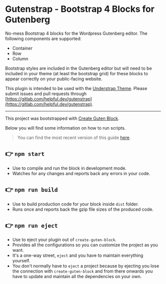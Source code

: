 # Gutenstrap - Bootstrap 4 Blocks for Gutenberg

No-mess Bootstrap 4 blocks for the Wordpress Gutenberg editor. The following components are supported: 

 * Container
 * Row
 * Column

Bootstrap styles are included in the Gutenberg editor but will need to be included in your theme (at least the bootstrap grid) for these blocks to appear correctly on your public-facing website. 

This plugin is intended to be used with the [Understrap Theme](https://understrap.com/). Please submit issues and pull requests through [https://gitlab.com/helpful.dev/gutenstrap](https://gitlab.com/helpful.dev/gutenstrap). 

---

This project was bootstrapped with [Create Guten Block](https://github.com/ahmadawais/create-guten-block).

Below you will find some information on how to run scripts.

>You can find the most recent version of this guide [here](https://github.com/ahmadawais/create-guten-block).

## 👉  `npm start`
- Use to compile and run the block in development mode.
- Watches for any changes and reports back any errors in your code.

## 👉  `npm run build`
- Use to build production code for your block inside `dist` folder.
- Runs once and reports back the gzip file sizes of the produced code.

## 👉  `npm run eject`
- Use to eject your plugin out of `create-guten-block`.
- Provides all the configurations so you can customize the project as you want.
- It's a one-way street, `eject` and you have to maintain everything yourself.
- You don't normally have to `eject` a project because by ejecting you lose the connection with `create-guten-block` and from there onwards you have to update and maintain all the dependencies on your own.